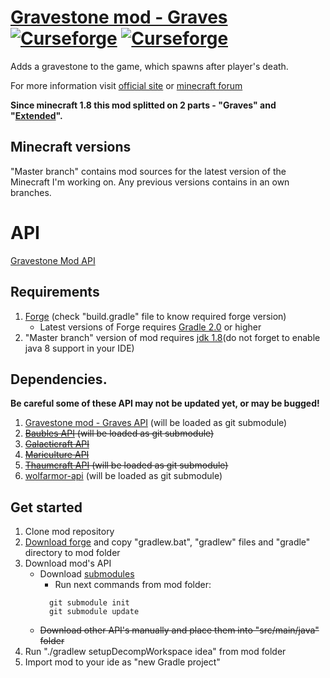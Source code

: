 
# [Gravestone mod - Graves](http://gravestone.nightkosh.com/)  [![Curseforge](http://cf.way2muchnoise.eu/full_gravestone-mod-graves_downloads.svg)](https://minecraft.curseforge.com/projects/gravestone-mod-graves) [![Curseforge](http://cf.way2muchnoise.eu/versions/For%20MC_gravestone-mod-graves_all.svg)](https://minecraft.curseforge.com/projects/gravestone-mod-graves)

Adds a gravestone to the game, which spawns after player's death.

For more information visit [official site](http://gravestone.nightkosh.com/) or [minecraft forum](http://www.minecraftforum.net/forums/mapping-and-modding/minecraft-mods/1288082)

**Since minecraft 1.8 this mod splitted on 2 parts - "Graves" and "[Extended](https://github.com/NightKosh/Gravestone-mod-Extended)".**

## Minecraft versions
"Master branch" contains mod sources for the latest version of the Minecraft I'm working on. Any previous versions contains in an own branches.

# API
[Gravestone Mod API](https://github.com/NightKosh/GraveStone-mod-API)

## Requirements
1. [Forge](http://files.minecraftforge.net/) (check "build.gradle" file to know required forge version)
   * Latest versions of Forge requires [Gradle 2.0](https://gradle.org/) or higher
2. "Master branch" version of mod requires [jdk 1.8](http://www.oracle.com/technetwork/java/javase/downloads/jdk8-downloads-2133151.html)(do not forget to enable java 8 support in your IDE)

## Dependencies.
**Be careful some of these API may not be updated yet, or may be bugged!**

1. [Gravestone mod - Graves API](https://github.com/NightKosh/Gravestone-mod-Graves-API) (will be loaded as git submodule)
2. ~~[Baubles API](https://github.com/Azanor/Baubles) (will be loaded as git submodule)~~
3. ~~[Galacticraft API](https://github.com/micdoodle8/Galacticraft-API)~~
4. ~~[Mariculture API](https://github.com/joshiejack/Mariculture)~~
5. ~~[Thaumcraft API](https://github.com/Azanor/thaumcraft-api) (will be loaded as git submodule)~~
6. [wolfarmor-api](https://github.com/satyrnidae/wolfarmor-api) (will be loaded as git submodule)

## Get started
1. Clone mod repository 
2. [Download forge](http://files.minecraftforge.net/) and copy "gradlew.bat", "gradlew" files and "gradle" directory to mod folder
3. Download mod's API
   * Download [submodules](https://git-scm.com/book/en/v2/Git-Tools-Submodules)
      * Run next commands from mod folder:
      ```
        git submodule init
        git submodule update
      ```
   * ~~Download other API's manually and place them into "src/main/java" folder~~
5. Run "./gradlew setupDecompWorkspace idea" from mod folder
6. Import mod to your ide as "new Gradle project"

